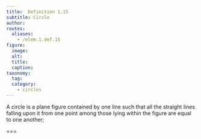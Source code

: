 ```yaml
---
title:  Definition 1.15
subtitle: Circle
author:
routes:
  aliases:
    - /elem.1.def.15
figure:
  image:
  alt:
  title:
  caption:
taxonomy:
  tag:
  category:
    - circles
---
```


A <term>circle</term> is a plane figure contained by one line such that all the straight lines falling upon it from one point among those lying within the figure are equal to one another;

===
